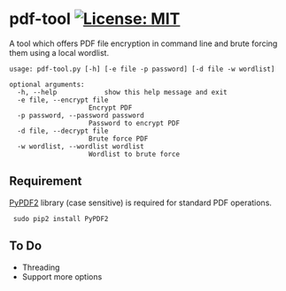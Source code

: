 # pdf-tool [![License: MIT](https://img.shields.io/badge/License-MIT-blue.svg)](https://opensource.org/licenses/MIT)
A tool which offers PDF file encryption in command line and brute forcing them using a local wordlist.

    usage: pdf-tool.py [-h] [-e file -p password] [-d file -w wordlist]

    optional arguments:
      -h, --help            show this help message and exit
      -e file, --encrypt file
                        Encrypt PDF
      -p password, --password password
                        Password to encrypt PDF
      -d file, --decrypt file
                        Brute force PDF
      -w wordlist, --wordlist wordlist
                        Wordlist to brute force  
                        
 ## Requirement
 [PyPDF2](https://pythonhosted.org/PyPDF2/) library (case sensitive) is required for standard PDF operations.
 
     sudo pip2 install PyPDF2
 ## To Do
 - Threading
 - Support more options
